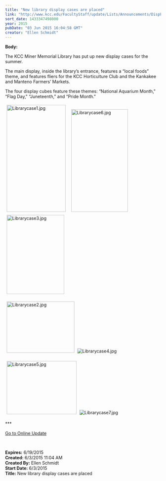 ```yaml
---
title: "​New library display cases are placed"
link: "http://www.kcc.edu/FacultyStaff/update/Lists/Announcements/DispForm.aspx?ID=1943"
sort_date: 1433347498000
year: 2015
pubDate: "03 Jun 2015 16:04:58 GMT"
creator: "Ellen Schmidt"
---
```


<div><b>Body:</b> <div class="ExternalClass0DA81D80552244AE95CA9F4CF6E9E8AD"><p>The KCC Miner Memorial Library has put up new display cases for the summer.</p>
<p>The main display, inside the library’s entrance, features a “local foods” theme, and features fliers for the KCC Horticulture Club and the Kankakee and Manteno Farmers’ Markets. </p>
<p>The four display cubes feature these themes: “National Aquarium Month,&quot; “Flag Day,&quot; “Juneteenth,&quot; and “Pride Month.&quot; </p>
<p><img width="202" height="363" alt="Librarycase1.jpg" src="/FacultyStaff/update/Documents/Librarycase1.jpg" style="height:346px;margin:5px;width:191px" />  <img width="201" height="362" alt="Librarycase6.jpg" src="/FacultyStaff/update/Documents/Librarycase6.jpg" style="height:332px;margin:5px;width:183px" /><img width="202" height="275" alt="Librarycase3.jpg" src="/FacultyStaff/update/Documents/Librarycase3.jpg" style="height:256px;margin:5px;width:186px" /></p>
<p><img width="237" height="180" alt="Librarycase2.jpg" src="/FacultyStaff/update/Documents/Librarycase2.jpg" style="height:166px;margin:5px;width:219px" /><img alt="Librarycase4.jpg" src="/FacultyStaff/update/Documents/Librarycase4.jpg" style="margin:5px" /></p>
<p><img width="237" height="179" alt="Librarycase5.jpg" src="/FacultyStaff/update/Documents/Librarycase5.jpg" style="height:172px;margin:5px;width:226px" /><img alt="Librarycase7.jpg" src="/FacultyStaff/update/Documents/Librarycase7.jpg" style="margin:5px" /><br /></p>
<p>***</p></div>
<p class="ExternalClass0DA81D80552244AE95CA9F4CF6E9E8AD"><a href="/update">Go to Online Update</a></p>
<p class="ExternalClass0DA81D80552244AE95CA9F4CF6E9E8AD"><br /></p></div>
<div><b>Expires:</b> 6/19/2015</div>
<div><b>Created:</b> 6/3/2015 11:04 AM</div>
<div><b>Created By:</b> Ellen Schmidt</div>
<div><b>Start Date:</b> 6/3/2015</div>
<div><b>Title:</b> ​New library display cases are placed</div>
